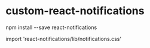 # custom-react-notifications

npm install --save react-notifications

import 'react-notifications/lib/notifications.css'


